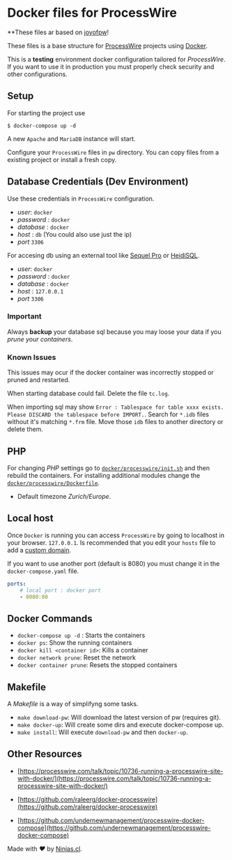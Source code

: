 # Docker files for ProcessWire

**These files ar based on [joyofpw](https://github.com/joyofpw/docker)!

These files is a base structure for [ProcessWire](https://processwire.com)
projects using [Docker](https://www.docker.com/).



This is a **testing** environment docker configuration tailored for *ProcessWire*. If you want to use it in production you must properly check security and other configurations.

## Setup

For starting the project use

`$ docker-compose up -d`

A new `Apache` and `MariaDB` instance will start.

Configure your `ProcessWire` files in `pw` directory. You can copy
files from a existing project or install a fresh copy.

## Database Credentials (Dev Environment)

Use these credentials in `ProcessWire` configuration.

- *user*: `docker`
- *password* : `docker`
- *database* : `docker`
- *host* : `db` (You could also use just the ip)
- *port* `3306`

For accesing db using an external tool like [Sequel Pro](https://www.sequelpro.com/) or [HeidiSQL](https://www.heidisql.com/).

- *user*: `docker`
- *password* : `docker`
- *database* : `docker`
- *host* : `127.0.0.1`
- *port* `3306`

### Important

Always **backup** your database sql because you may loose your data if you *prune your containers*.

### Known Issues

This issues may ocur if the docker container was incorrectly stopped or pruned and restarted.

When starting database could fail. Delete the file `tc.log`.

When importing sql may show `Error : Tablespace for table xxxx exists. Please DISCARD the tablespace before IMPORT.`. Search for `*.idb` files without it's matching `*.frm` file. Move those `idb` files to another directory or delete them.

## PHP

For changing *PHP* settings go to [`docker/processwire/init.sh`](/docker/processwire/init.sh) and then rebuild
the containers. For installing additional modules change the [`docker/processwire/Dockerfile`](/docker/processwire/Dockerfile).

- Default timezone *Zurich/Europe*.

## Local host

Once `Docker` is running you can access `ProcessWire` by going to localhost
in your browser. `127.0.0.1`. Is recommended that you edit your `hosts` file
to add a [custom domain](https://www.howtogeek.com/howto/27350/beginner-geek-how-to-edit-your-hosts-file/).

If you want to use another port (default is 8080) you must change it in the `docker-compose.yaml` file.

```yml
ports:
    # local port : docker port
    - 8080:80
```

## Docker Commands

- `docker-compose up -d` : Starts the containers
- `docker ps`: Show the running containers
- `docker kill <container id>`: Kills a container
- `docker network prune`: Reset the network
- `docker container prune`: Resets the stopped containers

## Makefile

A _Makefile_ is a way of simplifyng some tasks.

- `make download-pw`: Will download the latest version of pw (requires git).
- `make docker-up`: Will create some dirs and execute docker-compose up.
- `make install`: Will execute `download-pw` and then `docker-up`.

## Other Resources

- [https://processwire.com/talk/topic/10736-running-a-processwire-site-with-docker/](https://processwire.com/talk/topic/10736-running-a-processwire-site-with-docker/)

- [https://github.com/raleerg/docker-processwire](https://github.com/raleerg/docker-processwire)

- [https://github.com/undernewmanagement/processwire-docker-compose](https://github.com/undernewmanagement/processwire-docker-compose)



Made with <i class="fa fa-heart">&#9829;</i> by <a href="https://ninjas.cl" target="_blank">Ninjas.cl</a>.

